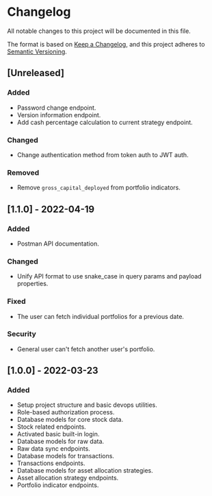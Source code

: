 # Changelog

All notable changes to this project will be documented in this file.

The format is based on [Keep a Changelog](https://keepachangelog.com/en/1.0.0/),
and this project adheres to [Semantic Versioning](https://semver.org/spec/v2.0.0.html).

## [Unreleased]

### Added

- Password change endpoint.
- Version information endpoint.
- Add cash percentage calculation to current strategy endpoint.

### Changed

- Change authentication method from token auth to JWT auth.

### Removed

- Remove `gross_capital_deployed` from portfolio indicators.

## [1.1.0] - 2022-04-19

### Added

- Postman API documentation.

### Changed

- Unify API format to use snake_case in query params and payload properties.

### Fixed

- The user can fetch individual portfolios for a previous date.

### Security

- General user can't fetch another user's portfolio.

## [1.0.0] - 2022-03-23

### Added

- Setup project structure and basic devops utilities.
- Role-based authorization process.
- Database models for core stock data.
- Stock related endpoints.
- Activated basic built-in login.
- Database models for raw data.
- Raw data sync endpoints.
- Database models for transactions.
- Transactions endpoints.
- Database models for asset allocation strategies.
- Asset allocation strategy endpoints.
- Portfolio indicator endpoints.
